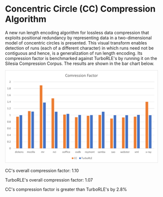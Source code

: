 # Concentric Circle (CC) Compression Algorithm

A new run length encoding algorithm for lossless data compression that exploits positional redundancy by representing data in a two-dimensional model of concentric circles is presented. This visual transform enables detection of runs (each of a different character) in which runs need not be contiguous and hence, is a generalization of run length encoding. Its compression factor is benchmarked against TurboRLE's by running it on the Silesia Compression Corpus. The results are shown in the bar chart below.

![Alt text](performance.png?raw=true "CC vs TurboRLE")



CC's overall compression factor: 1.10

TurboRLE's overall compression factor: 1.07



CC's compression factor is greater than TurboRLE's by 2.8%

